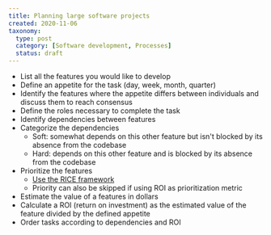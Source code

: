 ```yaml
---
title: Planning large software projects
created: 2020-11-06
taxonomy:
  type: post
  category: [Software development, Processes]
  status: draft
---
```


* List all the features you would like to develop
* Define an appetite for the task (day, week, month, quarter)
* Identify the features where the appetite differs between individuals and discuss them to reach consensus
* Define the roles necessary to complete the task
* Identify dependencies between features
* Categorize the dependencies
	* Soft: somewhat depends on this other feature but isn't blocked by its absence from the codebase
	* Hard: depends on this other feature and is blocked by its absence from the codebase
* Prioritize the features
	* [Use the RICE framework](https://about.gitlab.com/handbook/product/product-processes/#using-the-rice-framework)
	* Priority can also be skipped if using ROI as prioritization metric
* Estimate the value of a features in dollars
* Calculate a ROI (return on investment) as the estimated value of the feature divided by the defined appetite
* Order tasks according to dependencies and ROI
